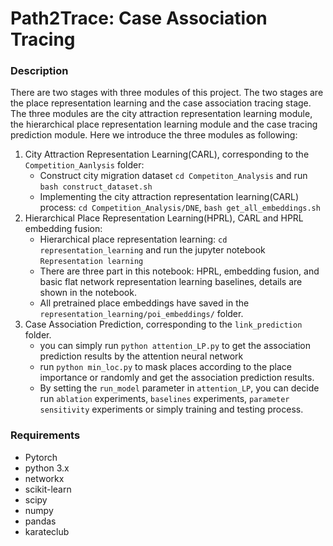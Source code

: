 # Path2Trace: Case Association Tracing

### Description
There are two stages with three modules of this project. The two stages are the place representation learning and the case association tracing stage. The three modules are the city attraction representation learning module, the hierarchical place representation learning module and the case tracing prediction module.
Here we introduce the three modules as following:
1. City Attraction Representation Learning(CARL), corresponding to the `Competition_Aanlysis` folder:
   - Construct city migration dataset `cd Competiton_Analysis` and run `bash construct_dataset.sh`
   - Implementing the city attraction representation learning(CARL) process: `cd Competition_Analysis/DNE`, `bash get_all_embeddings.sh`
2. Hierarchical Place Representation Learning(HPRL), CARL and HPRL embedding fusion:
   - Hierarchical place representation learning: `cd representation_learning` and run the jupyter notebook `Representation learning`
   - There are three part in this notebook: HPRL, embedding fusion, and basic flat network representation learning baselines, details are shown in the notebook.
   - All pretrained place embeddings have saved in the `representation_learning/poi_embeddings/` folder. 
3. Case Association Prediction, corresponding to the `link_prediction` folder.
   - you can simply run `python attention_LP.py` to get the association prediction results by the attention neural network
   - run `python min_loc.py` to mask places according to the place importance or randomly and get the association prediction results.
   - By setting the `run_model` parameter in `attention_LP`, you can decide run `ablation` experiments, `baselines` experiments, `parameter sensitivity` experiments or simply training and testing process.
   
### Requirements

* Pytorch 
* python 3.x
* networkx
* scikit-learn
* scipy
* numpy
* pandas
* karateclub
